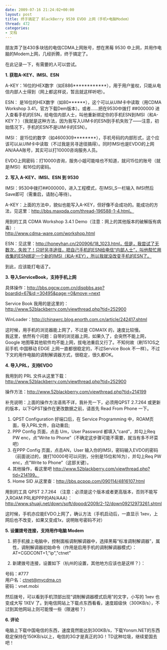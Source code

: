 ```yaml
---
date: 2009-07-16 21:24:02+00:00
layout: post
title: 终于搞定了 BlackBerry 9530 EVDO 上网（手机+电脑Modem）
thread: 472
categories:
- 文档
---
```


朋友弄了张430多块钱的电信CDMA上网账号，想在黑莓 9530 中上网，并用作电脑的Modem上网，几经折腾，终于搞定了。<!-- more -->  
  
在此记录一下，有需要的人可以尝试。  
  
  
**1. 获取A-KEY、IMSI、ESN**  
  
A-KEY：16位的HEX数字（如E886************），用于用户鉴权，只能从电信内部人士得到（网上都这样说，暂且就这样听吧）。  
  
ESN： 是16位的HEX数字（如80******），这个可以从UIM卡中读取（用CDMA Workshop 3.41，官方下载Dem版本）。或者……把在9530中拨打 ##000000 进入查看手机的ESN，给电信内部人士，叫他重新绑定你的手机ESN到IMSI（和A-KEY？）（我就是这种方法，因为我写入UIM卡的ESN到手机失败了——注意，初始情况下，手机的ESN不是UIM卡的ESN）。  
  
IMSI： 是15位的数字（如4600309********），手机号码的内部形式，这个应该可以从UIM卡中读取（不过我是另寻途径搞得）。同时IMSI也是EVDO的上网AN/AAA账号，其实可以打10000咨询服务人员。  
  
EVDO上网密码：打10000咨询，服务小姐可能啥也不知道，就问15位的账号（就是IMSI）和16位的密码。  
  
  
**2. 写入 A-KEY、IMSI、ESN 到 9530**  
  
  
IMSI：9530中拨打##000000，进入工程模式，在IMSI_S一栏输入 IMSI然后Save即可（需重启，请耐心等待）。  
  
A-KEY：上面的方法中，貌似也能写入A-KEY，但好像不会成功的。能成功的方法，见这里：http://bbs.maxpda.com/thread-196588-1-4.html。  
  
用到的工具 CDMA Workshop 3.4.1 Demo（注意：网上的其他版本的破解版有病毒）:  
http://www.cdma-ware.com/workshop.html  
  
  
ESN：见这里：http://honeyhan.cn/200906/18_1023.html，但是，我尝试了无数次，失败了！只好另寻途径，把自己手机的ESN给电信“内部人士”，叫他帮忙用收集的ESN绑定一个新的IMSI（和A-KEY），所以我就没改变手机的ESN了。  
  
到此，应该能打电话了。  
  
  
**3. 导入ServiceBook，支持手机上网**  
  
  
具体操作：http://bbs.pgcw.com.cn/dispbbs.asp?boardid=67&id;=30495&page;=0&move;=next  
  
Service Book 我用的是这里的：http://www.52blackberry.com/viewthread.php?tid=252900  
  
WinLoader：http://chinawrc.blog.enorth.com.cn/article/242417.shtml  
  
这时候，用手机的浏览器能上网了，不过是 CDMA1X 的，速度比较慢。  
我这里，依然有个问题：自带的浏览器上网，如果久了，会突然不能上网，Google 地图等其他软件均不能上网，拔电池重启又行了。不知何故（刷151OS之前手机 中国移动 EDGE 上网一直都很稳定的，不过Service Book 不一样）。不过下文的用作电脑的调制解调器方式，很稳定，很久都OK。  
  
  
**4. 导入PRL，支持EVDO**  
  
我用到的 PRL 文件从这里下载：http://www.52blackberry.com/viewthread.php?tid=252900  
  
操作方法：http://www.52blackberry.com/viewthread.php?tid=214199  
  
补充说明：上面的操作方法语焉不详，我补充一下，必须用QPST 2.7.264 或更新的版本，以下QPST操作在更改数据之前，请首先 Read From Phone 一下。  
1) QPST Configuration 好端口后，在 Service Programming 中，ROAM页面，导入PRL文件，自动重启;  
 2) PPP Config 页面，点击 Um，User Password 都填入“card”，并勾上Req PW enc，点“Write to Phone”（不确定这步骤可能不需要，就当有多不坏菜吧）  
3) 在PPP Config 页面，点击AN，User 输入你的IMSI，密码输入EVDO的密码（前面说过的，拨打10000号可以问到，分别是15位和16为），并勾上Req PW enc，点“Write to Phone”（这部关键）。  
4) 其他操作，看这里吧 http://www.52blackberry.com/viewthread.php?tid=214199。  
5) Home SID 从这里查：http://bbs.pcpop.com/090114/4816107.html  
  
  
用到的工具 QPST 2.7.264 （注意：必须是这个版本或者更高版本，否则不能写入ROAM PRL和PPP的AN/AAA）：  
http://www.shuaji.net/down/soft/dopod/2009/2-12/down09212973261.shtml  
  
  
这时候，手机亦应能EVDO上网了，确认方法（手机启动后，一直显示 1xev，上网后也不改变，如果又变成1x，说明账号密码不对）  
  
  
**5. 设置拨号连接，支持用作电脑 Modem**  
  
1. 把手机接上电脑中，控制面板调制解调器中，选择黑莓“标准调制解调器”，属性，调制解调器初始命令（作用是启用手机的调制解调器模式）：  
AT+CGDCONT=1,"ip","ctnet"  
  
2) 新建拨号连接，设置如下（杭州的设置，其他地方应该也是这样？）：  
  
号码：#777  
用户名：ctnet@mycdma.cn  
密码：vnet.mobi  
  
然后拨号，可以看到手机顶部出现“调制解调器模式启用”的文字，小写的 1xev 也变成大写 1XEV 了。到电信网站上下载点东西看看，速度超级快（300KB/s），不过到其他网站上则可能慢一些（限速啦？）  
  
  
  
**6. 评论**  
  
电脑上下载中国电信的东西，速度竟然能达到300KB/s，下载Yonsm.NET的东西稳定保持在150KB/s以上，电信的3G才是真正的3G！TD这种垃圾，继续爱国去吧！  
  

